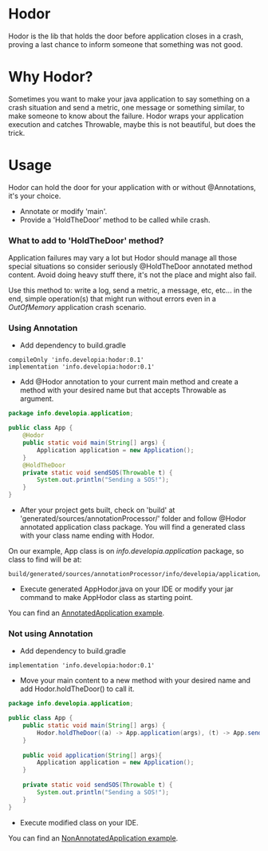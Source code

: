 # Hodor
Hodor is the lib that holds the door before application closes in a crash, proving a last chance to inform someone that something was not good.

# Why Hodor?
Sometimes you want to make your java application to say something on a crash situation and send a metric, one message or something similar, to make someone to know about the failure. 
Hodor wraps your application execution and catches Throwable, maybe this is not beautiful, but does the trick.

# Usage
Hodor can hold the door for your application with or without @Annotations, it's your choice. 
- Annotate or modify 'main'.
- Provide a 'HoldTheDoor' method to be called while crash. 

### What to add to 'HoldTheDoor' method?
Application failures may vary a lot but Hodor should manage all those special situations so consider seriously @HoldTheDoor annotated method content.
Avoid doing heavy stuff there, it's not the place and might also fail.

Use this method to: write a log, send a metric, a message, etc, etc... in the end, simple operation(s) that might run without errors even in a _OutOfMemory_ application crash scenario.


### Using Annotation
- Add dependency to build.gradle
```
compileOnly 'info.developia:hodor:0.1'
implementation 'info.developia:hodor:0.1'
```
- Add @Hodor annotation to your current main method and create a method with your desired name but that accepts Throwable as argument.
```java
package info.developia.application;

public class App {
    @Hodor
    public static void main(String[] args) {
        Application application = new Application();
    }
    @HoldTheDoor
    private static void sendSOS(Throwable t) {
        System.out.println("Sending a SOS!");
    }
}
```
- After your project gets built, check on 'build' at 'generated/sources/annotationProcessor/' folder and follow @Hodor annotated application class package. You will find a generated class with your class name ending with Hodor.

 On our example, App class is on _info.developia.application_ package, so class to find will be at:
```
build/generated/sources/annotationProcessor/info/developia/application/AppHodor.java
``` 
- Execute generated AppHodor.java on your IDE or modify your jar command to make AppHodor class as starting point. 

You can find an [AnnotatedApplication example](src/test/java/info/developia/application/AnnotatedApplication.java).


### Not using Annotation
- Add dependency to build.gradle
```
implementation 'info.developia:hodor:0.1'
```
- Move your main content to a new method with your desired name and add Hodor.holdTheDoor() to call it.
```java
package info.developia.application;

public class App {
    public static void main(String[] args) {
        Hodor.holdTheDoor((a) -> App.application(args), (t) -> App.sendSOS(t));
    }
    
    public void application(String[] args){
        Application application = new Application();
    }
    
    private static void sendSOS(Throwable t) {
        System.out.println("Sending a SOS!");
    }
}
```
- Execute modified class on your IDE. 

You can find an [NonAnnotatedApplication example](src/test/java/info/developia/application/NonAnnotatedApplication.java).
